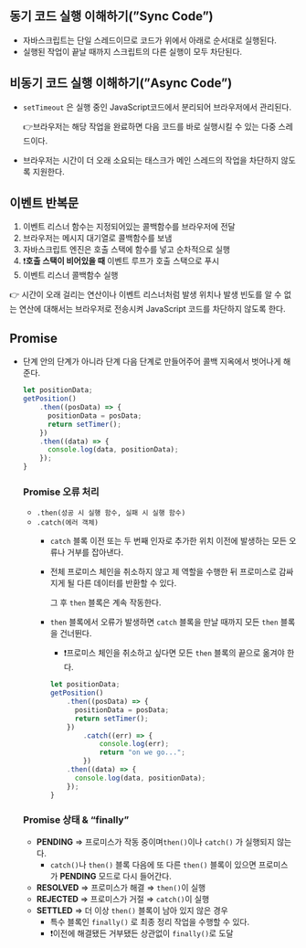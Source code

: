 ## 동기 코드 실행 이해하기(”Sync Code”)

- 자바스크립트는 단일 스레드이므로 코드가 위에서 아래로 순서대로 실행된다.
- 실행된 작업이 끝날 때까지 스크립트의 다른 실행이 모두 차단된다.

## 비동기 코드 실행 이해하기(”Async Code”)

- `setTimeout` 은 실행 중인 JavaScript코드에서 분리되어 브라우저에서 관리된다.
    
    👉브라우저는 해당 작업을 완료하면 다음 코드를 바로 실행시킬 수 있는 다중 스레드이다.
    
- 브라우저는 시간이 더 오래 소요되는 태스크가 메인 스레드의 작업을 차단하지 않도록 지원한다.

## 이벤트 반복문

1. 이벤트 리스너 함수는 지정되어있는 콜백함수를 브라우저에 전달
2. 브라우저는 메시지 대기열로 콜백함수를 보냄
3. 자바스크립트 엔진은 호출 스택에 함수를 넣고 순차적으로 실행
4. ❗**호출 스택이 비어있을 때** 이벤트 루프가 호출 스택으로 푸시
5. 이벤트 리스너 콜백함수 실행

👉 시간이 오래 걸리는 연산이나 이벤트 리스너처럼 발생 위치나 발생 빈도를 알 수 없는 연산에 대해서는 브라우저로 전송시켜 JavaScript 코드를 차단하지 않도록 한다.

## Promise

- 단계 안의 단계가 아니라 단계 다음 단계로 만들어주어 콜백 지옥에서 벗어나게 해준다.
    
    ```jsx
    let positionData;
    getPosition()
        .then((posData) => {
          positionData = posData;
          return setTimer();
        })
        .then((data) => {
          console.log(data, positionData);
        });
    }
    ```
    
    ### Promise 오류 처리
    
    - `.then(성공 시 실행 함수, 실패 시 실행 함수)`
    - `.catch(에러 객체)`
        - `catch` 블록 이전 또는 두 번째 인자로 추가한 위치 이전에 발생하는 모든 오류나 거부를 잡아낸다.
        - 전체 프로미스 체인을 취소하지 않고 제 역할을 수행한 뒤 프로미스로 감싸지게 될 다른 데이터를 반환할 수 있다.
            
            그 후 `then` 블록은 계속 작동한다.
            
        - `then` 블록에서 오류가 발생하면 `catch` 블록을 만날 때까지 모든 `then` 블록을 건너뛴다.
            - ❗프로미스 체인을 취소하고 싶다면 모든 `then` 블록의 끝으로 옮겨야 한다.
            
            ```jsx
            let positionData;
            getPosition()
                .then((posData) => {
                  positionData = posData;
                  return setTimer();
                })
            		.catch((err) => {
            			console.log(err);
            			return "on we go...";
            		})
                .then((data) => {
                  console.log(data, positionData);
                });
            }
            ```
            
    
    ### Promise 상태 & “finally”
    
    - **PENDING** => 프로미스가 작동 중이며`then()`이나 `catch()` 가 실행되지 않는다.
        - `catch()`나 `then()` 블록 다음에 또 다른 `then()` 블록이 있으면 프로미스가 **PENDING** 모드로 다시 들어간다.
    - **RESOLVED** ⇒ 프로미스가 해결 ⇒ `then()`이 실행
    - **REJECTED** ⇒ 프로미스가 거절 ⇒ `catch()`이 실행
    - **SETTLED** ⇒ 더 이상 `then()` 블록이 남아 있지 않은 경우
        - 특수 블록인 `finally()` 로 최종 정리 작업을 수행할 수 있다.
        - ❗이전에 해결됐든 거부됐든 상관없이 `finally()`로 도달